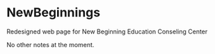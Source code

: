 # NewBeginnings

Redesigned web page for New Beginning Education Conseling Center

No other notes at the moment.
